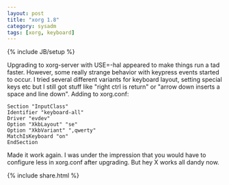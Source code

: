 ```yaml
---
layout: post
title: "xorg 1.8"
category: sysadm
tags: [xorg, keyboard]
---
```

{% include JB/setup %}

Upgrading to xorg-server with USE=-hal appeared to make things run a tad faster.
However, some really strange behavior with keypress events started to occur.
I tried several different variants for keyboard layout, setting special keys etc but I still got stuff like "right ctrl is return" or "arrow down inserts a space and line down".
Adding to xorg.conf:


    Section "InputClass"
    Identifier "keyboard-all"
    Driver "evdev"
    Option "XkbLayout" "se"
    Option "XkbVariant" ",qwerty"
    MatchIsKeyboard "on"
    EndSection


Made it work again.
I was under the impression that you would have to configure less in xorg.conf after upgrading.
But hey X works all dandy now.

{% include share.html %}
